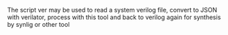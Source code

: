 The script ver may be used to read a system verilog file, convert to JSON with verilator, process with this tool
and back to verilog again for synthesis by synlig or other tool
